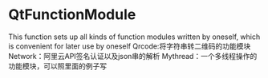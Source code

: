 # QtFunctionModule
This function sets up all kinds of function modules written by oneself, which is convenient for later use by oneself
Qrcode:将字符串转二维码的功能模块
Network：阿里云API签名认证以及json串的解析
Mythread：一个多线程操作的功能模块，可以照里面的例子写
